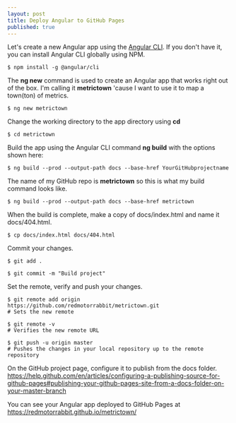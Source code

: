 ```yaml
---
layout: post
title: Deploy Angular to GitHub Pages
published: true
---
```


Let's create a new Angular app using the [Angular CLI](https://cli.angular.io/). If you don't have it, you can install Angular CLI globally using NPM.

````shell
$ npm install -g @angular/cli
````

The **ng new** command is used to create an Angular app that works right out of the box. I'm calling it **metrictown** 'cause I want to use it to map a town(ton) of metrics.

````shell
$ ng new metrictown
````

Change the working directory to the app directory using **cd**

````shell
$ cd metrictown
````

Build the app using the Angular CLI command **ng build** with the options shown here:

````shell
$ ng build --prod --output-path docs --base-href YourGitHubprojectname
````

The name of my GitHub repo is **metrictown** so this is what my build command looks like.

````shell
$ ng build --prod --output-path docs --base-href metrictown
````

When the build is complete, make a copy of docs/index.html and name it docs/404.html.

````shell
$ cp docs/index.html docs/404.html
````

Commit your changes.

````shell
$ git add .

$ git commit -m "Build project"
````

Set the remote, verify and push your changes.

````shell
$ git remote add origin https://github.com/redmotorrabbit/metrictown.git
# Sets the new remote

$ git remote -v
# Verifies the new remote URL

$ git push -u origin master
# Pushes the changes in your local repository up to the remote repository 
````

On the GitHub project page, configure it to publish from the docs folder.
https://help.github.com/en/articles/configuring-a-publishing-source-for-github-pages#publishing-your-github-pages-site-from-a-docs-folder-on-your-master-branch

You can see your Angular app deployed to GitHub Pages at https://redmotorrabbit.github.io/metrictown/



